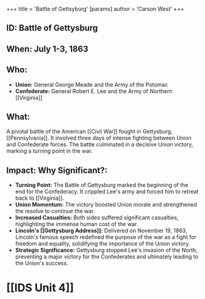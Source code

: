 +++
 title = 'Battle of Gettsyburg'
[params]
	author = 'Carson West'
+++
## ID: Battle of Gettysburg

## When: July 1-3, 1863

## Who: 
* **Union:**  General George Meade and the Army of the Potomac
* **Confederate:** General Robert E. Lee and the Army of Northern [[Virginia]]

## What: 
A pivotal battle of the American [[Civil War]] fought in Gettysburg, [[Pennsylvania]]. It involved three days of intense fighting between Union and Confederate forces. The battle culminated in a decisive Union victory, marking a turning point in the war.

## Impact: Why Significant?: 
* **Turning Point:**  The Battle of Gettysburg marked the beginning of the end for the Confederacy. It crippled Lee's army and forced him to retreat back to [[Virginia]].
* **Union Momentum:** The victory boosted Union morale and strengthened the resolve to continue the war.
* **Increased Casualties:** Both sides suffered significant casualties, highlighting the immense human cost of the war.
* **Lincoln's [[Gettysburg Address]]:** Delivered on November 19, 1863, Lincoln's famous speech redefined the purpose of the war as a fight for freedom and equality, solidifying the importance of the Union victory.
* **Strategic Significance:** Gettysburg stopped Lee's invasion of the North, preventing a major victory for the Confederates and ultimately leading to the Union's success.

# [[IDS Unit 4]]